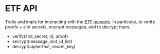 # ETF API

Traits and impls for interacting with the [ETF network](https://ideal-lab5.github.io). In particular, to verify proofs + slot secrets, encrypt messages, and to decrypt them.

- verify(slot_secret, id, proof)
- encrypt(message, slot_id_list)
- decrypt(ciphertext, secret_key)
